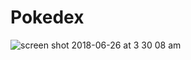 # Pokedex

![screen shot 2018-06-26 at 3 30 08 am](https://user-images.githubusercontent.com/28635782/41905945-743cd156-78f1-11e8-85a2-ee8086dcac7a.png)